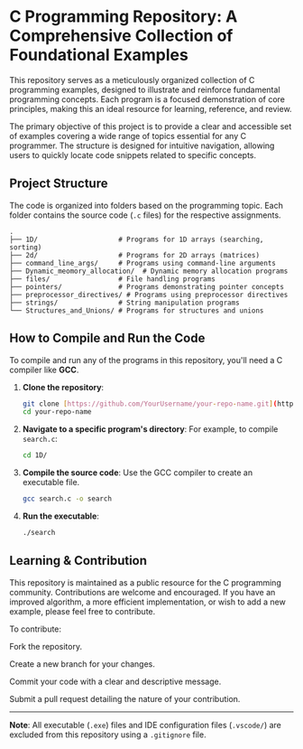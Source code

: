# C Programming Repository: A Comprehensive Collection of Foundational Examples

This repository serves as a meticulously organized collection of C programming examples, designed to illustrate and reinforce fundamental programming concepts. Each program is a focused demonstration of core principles, making this an ideal resource for learning, reference, and review.

The primary objective of this project is to provide a clear and accessible set of examples covering a wide range of topics essential for any C programmer. The structure is designed for intuitive navigation, allowing users to quickly locate code snippets related to specific concepts.

## Project Structure

The code is organized into folders based on the programming topic. Each folder contains the source code (`.c` files) for the respective assignments.
```
.
├── 1D/                    # Programs for 1D arrays (searching, sorting)
├── 2d/                    # Programs for 2D arrays (matrices)
├── command_line_args/     # Programs using command-line arguments
├── Dynamic_meomory_allocation/  # Dynamic memory allocation programs
├── files/                 # File handling programs
├── pointers/              # Programs demonstrating pointer concepts
├── preprocessor_directives/ # Programs using preprocessor directives
├── strings/               # String manipulation programs
└── Structures_and_Unions/ # Programs for structures and unions
```


## How to Compile and Run the Code

To compile and run any of the programs in this repository, you'll need a C compiler like **GCC**.

1.  **Clone the repository**:
    ```bash
    git clone [https://github.com/YourUsername/your-repo-name.git](https://github.com/YourUsername/your-repo-name.git)
    cd your-repo-name
    ```

2.  **Navigate to a specific program's directory**:
    For example, to compile `search.c`:
    ```bash
    cd 1D/
    ```

3.  **Compile the source code**:
    Use the GCC compiler to create an executable file.
    ```bash
    gcc search.c -o search
    ```

4.  **Run the executable**:
    ```bash
    ./search
    ```

## Learning & Contribution

This repository is maintained as a public resource for the C programming community. Contributions are welcome and encouraged. If you have an improved algorithm, a more efficient implementation, or wish to add a new example, please feel free to contribute.

To contribute:

Fork the repository.

Create a new branch for your changes.

Commit your code with a clear and descriptive message.

Submit a pull request detailing the nature of your contribution.

---

**Note**: All executable (`.exe`) files and IDE configuration files (`.vscode/`) are excluded from this repository using a `.gitignore` file.
